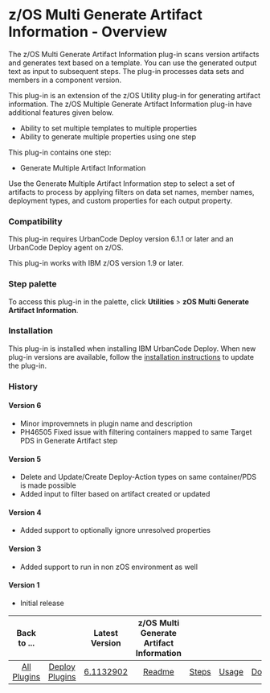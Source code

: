 
z/OS Multi Generate Artifact Information - Overview
===================================================

The z/OS Multi Generate Artifact Information plug-in scans version artifacts and generates text based on a template. You can use the generated output text as input to subsequent steps. The plug-in processes data sets and members in a component version.

This plug-in is an extension of the z/OS Utility plug-in for generating artifact information. The z/OS Multiple Generate Artifact Information plug-in have additional features given below.

* Ability to set multiple templates to multiple properties
* Ability to generate multiple properties using one step

This plug-in contains one step:

* Generate Multiple Artifact Information

Use the Generate Multiple Artifact Information step to select a set of artifacts to process by applying filters on data set names, member names, deployment types, and custom properties for each output property.

### Compatibility

This plug-in requires UrbanCode Deploy version 6.1.1 or later and an UrbanCode Deploy agent on z/OS.

This plug-in works with IBM z/OS version 1.9 or later.

### Step palette

To access this plug-in in the palette, click **Utilities** > **zOS Multi Generate Artifact Information**.

### Installation

This plug-in is installed when installing IBM UrbanCode Deploy. When new plug-in versions are available, follow the [installation instructions](https://community.ibm.com/community/user/wasdevops/blogs/laurel-dickson-bull1/2022/06/13/install-plugins "Installing plug-ins in UrbanCode Deploy") to update the plug-in.

### History

#### Version 6

* Minor improvemnets in plugin name and description
* PH46505 Fixed issue with filtering containers mapped to same Target PDS in Generate Artifact step

#### Version 5

* Delete and Update/Create Deploy-Action types on same container/PDS is made possible
* Added input to filter based on artifact created or updated

#### Version 4

* Added support to optionally ignore unresolved properties

#### Version 3

* Added support to run in non zOS environment as well

#### Version 1

* Initial release


|          Back to ...          |                                |                                                                                 Latest Version                                                                                  | z/OS Multi Generate Artifact Information ||||
|:-----------------------------:|:------------------------------:|:-------------------------------------------------------------------------------------------------------------------------------------------------------------------------------:|:----------------------------------------:| :---: | :---: | :---: |
| [All Plugins](../../index.md) | [Deploy Plugins](../README.md) | [6.1132902](https://raw.githubusercontent.com/UrbanCode/IBM-UCD-PLUGINS/main/files/zos-multi-generate-artifact-info/ucd-plugins-zos-multi-generate-artifact-info-6.1132902.zip) |           [Readme](README.md)            |[Steps](steps.md)|[Usage](usage.md)|[Downloads](downloads.md)|
